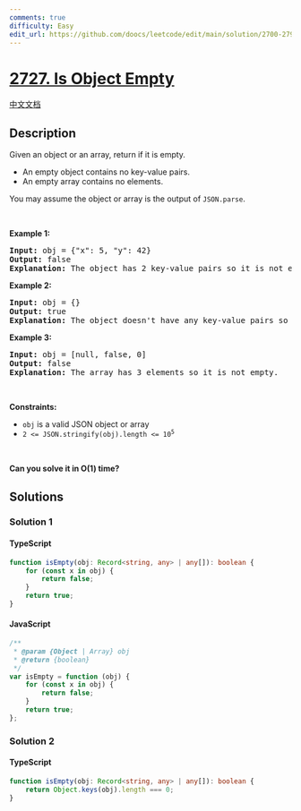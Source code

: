 ```yaml
---
comments: true
difficulty: Easy
edit_url: https://github.com/doocs/leetcode/edit/main/solution/2700-2799/2727.Is%20Object%20Empty/README_EN.md
---
```


<!-- problem:start -->

# [2727. Is Object Empty](https://leetcode.com/problems/is-object-empty)

[中文文档](/solution/2700-2799/2727.Is%20Object%20Empty/README.md)

## Description

<!-- description:start -->

<p>Given an object or an array, return if it is empty.</p>

<ul>
	<li>An empty object contains no key-value pairs.</li>
	<li>An empty array contains no elements.</li>
</ul>

<p>You may assume the object or array is the output of&nbsp;<code>JSON.parse</code>.</p>

<p>&nbsp;</p>
<p><strong class="example">Example 1:</strong></p>

<pre>
<strong>Input:</strong> obj = {&quot;x&quot;: 5, &quot;y&quot;: 42}
<strong>Output:</strong> false
<strong>Explanation:</strong> The object has 2 key-value pairs so it is not empty.
</pre>

<p><strong class="example">Example 2:</strong></p>

<pre>
<strong>Input:</strong> obj = {}
<strong>Output:</strong> true
<strong>Explanation:</strong> The object doesn&#39;t have any key-value pairs so it is empty.
</pre>

<p><strong class="example">Example 3:</strong></p>

<pre>
<strong>Input:</strong> obj = [null, false, 0]
<strong>Output:</strong> false
<strong>Explanation:</strong> The array has 3 elements so it is not empty.
</pre>

<p>&nbsp;</p>
<p><strong>Constraints:</strong></p>

<ul>
	<li><code>obj</code> is a valid JSON object or array</li>
	<li><code>2 &lt;= JSON.stringify(obj).length &lt;= 10<sup>5</sup></code></li>
</ul>

<p>&nbsp;</p>
<strong>Can you solve it in O(1) time?</strong>

<!-- description:end -->

## Solutions

<!-- solution:start -->

### Solution 1

<!-- tabs:start -->

#### TypeScript

```ts
function isEmpty(obj: Record<string, any> | any[]): boolean {
    for (const x in obj) {
        return false;
    }
    return true;
}
```

#### JavaScript

```js
/**
 * @param {Object | Array} obj
 * @return {boolean}
 */
var isEmpty = function (obj) {
    for (const x in obj) {
        return false;
    }
    return true;
};
```

<!-- tabs:end -->

<!-- solution:end -->

<!-- solution:start -->

### Solution 2

<!-- tabs:start -->

#### TypeScript

```ts
function isEmpty(obj: Record<string, any> | any[]): boolean {
    return Object.keys(obj).length === 0;
}
```

<!-- tabs:end -->

<!-- solution:end -->

<!-- problem:end -->
